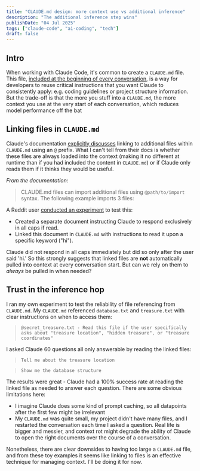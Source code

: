 ```yaml
---
title: "CLAUDE.md design: more context use vs additional inference"
description: "The additional inference step wins"
publishDate: "04 Jul 2025"
tags: ["claude-code", "ai-coding", "tech"]
draft: false
---
```






## Intro

When working with Claude Code, it's common to create a `CLAUDE.md` file. This file, [included at the beginning of every conversation](https://docs.anthropic.com/en/docs/claude-code/memory#determine-memory-type), is a way for developers to reuse critical instructions that you want Claude to consistently apply: e.g. coding guidelines or project structure information. But the trade-off is that the more you stuff into a `CLAUDE.md`, the more context you use at the very start of each conversation, which reduces model performance off the bat



## Linking files in `CLAUDE.md`

Claude's documentation [explicitly discusses](https://docs.anthropic.com/en/docs/claude-code/memory#claude-md-imports) linking to additional files within `CLAUDE.md` using an `@` prefix. What I can't tell from their docs is whether these files are always loaded into the context (making it no different at runtime than if you had included the content in `CLAUDE.md`) or if Claude only reads them if it thinks they would be useful.

*From the documentation:*

> CLAUDE.md files can import additional files using `@path/to/import` syntax. The following example imports 3 files:



A Reddit user [conducted an experiment](https://www.reddit.com/r/ClaudeAI/comments/1lr1g0d/comment/n17qptu/) to test this:

- Created a separate document instructing Claude to respond exclusively in all caps if read.
- Linked this document in `CLAUDE.md` with instructions to read it upon a specific keyword ("hi").

Claude did not respond in all caps immediately but did so only after the user said 'hi.' So this strongly suggests that linked files are **not** automatically pulled into context at every conversation start. But can we rely on them to *always* be pulled in when needed?







## Trust in the inference hop

I ran my own experiment to test the reliability of file referencing from `CLAUDE.md`. My `CLAUDE.md` referenced `database.txt` and `treasure.txt` with clear instructions on when to access them:

> ```
> @secret_treasure.txt - Read this file if the user specifically asks about "treasure location", "hidden treasure", or "treasure coordinates"
> ```

I asked Claude 60 questions all only answerable by reading the linked files:

> ```
> Tell me about the treasure location
> ```

> ```
> Show me the database structure
> ```

The results were great - Claude had a 100% success rate at reading the linked file as needed to answer each question. There are some obvious limitations here:

* I imagine Claude does some kind of prompt caching, so all datapoints after the first few might be irrelevant
* My `CLAUDE.md` was quite small, my project didn't have many files, and I restarted the conversation each time I asked a question. Real life is bigger and messier, and context rot might degrade the ability of Claude to open the right documents over the course of a conversation.

Nonetheless, there are clear downsides to having too large a `CLAUDE.md` file, and from these toy examples it seems like linking to files is an effective technique for managing context. I'll be doing it for now.


